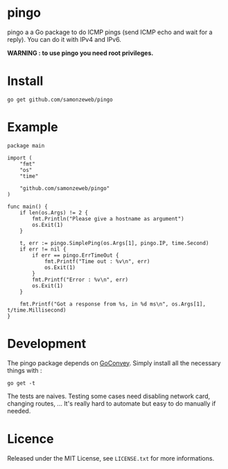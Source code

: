 # pingo

pingo a a Go package to do ICMP pings (send ICMP echo and wait for a reply). You can do it with IPv4 and IPv6.

**WARNING : to use pingo you need root privileges.**

# Install

```
go get github.com/samonzeweb/pingo
```

# Example

```
package main

import (
	"fmt"
	"os"
	"time"

	"github.com/samonzeweb/pingo"
)

func main() {
	if len(os.Args) != 2 {
		fmt.Println("Please give a hostname as argument")
		os.Exit(1)
	}

	t, err := pingo.SimplePing(os.Args[1], pingo.IP, time.Second)
	if err != nil {
		if err == pingo.ErrTimeOut {
			fmt.Printf("Time out : %v\n", err)
			os.Exit(1)
		}
		fmt.Printf("Error : %v\n", err)
		os.Exit(1)
	}

	fmt.Printf("Got a response from %s, in %d ms\n", os.Args[1], t/time.Millisecond)
}
```

# Development

The pingo package depends on [GoConvey](https://github.com/smartystreets/goconvey). Simply install all the necessary things with :

```
go get -t
```

The tests are naives. Testing some cases need disabling network card, changing routes, ... It's really hard to automate but easy to do manually if needed.

# Licence

Released under the MIT License, see `LICENSE.txt` for more informations.
